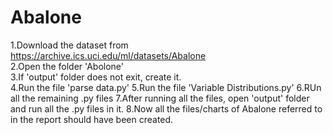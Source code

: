 # Abalone

1.Download the dataset from https://archive.ics.uci.edu/ml/datasets/Abalone  
2.Open the folder 'Abolone'  
3.If 'output' folder does not exit, create it.  
4.Run the file 'parse data.py'
5.Run the file 'Variable Distributions.py'
6.RUn all the remaining .py files
7.After running all the files, open 'output' folder and run all the .py files in it.
8.Now all the files/charts of Abalone referred to in the report should have been created.
